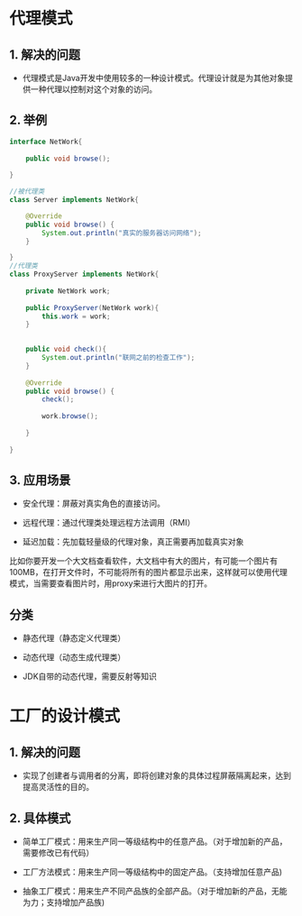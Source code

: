 # 代理模式
## 1. 解决的问题

* 代理模式是Java开发中使用较多的一种设计模式。代理设计就是为其他对象提供一种代理以控制对这个对象的访问。 

## 2. 举例
```java
interface NetWork{
	
	public void browse();
	
}

//被代理类
class Server implements NetWork{

	@Override
	public void browse() {
		System.out.println("真实的服务器访问网络");
	}

}
//代理类
class ProxyServer implements NetWork{
	
	private NetWork work;
	
	public ProxyServer(NetWork work){
		this.work = work;
	}
	

	public void check(){
		System.out.println("联网之前的检查工作");
	}
	
	@Override
	public void browse() {
		check();
		
		work.browse();
		
	}
	
}
```
## 3. 应用场景

* 安全代理：屏蔽对真实角色的直接访问。


* 远程代理：通过代理类处理远程方法调用（RMI）


* 延迟加载：先加载轻量级的代理对象，真正需要再加载真实对象


比如你要开发一个大文档查看软件，大文档中有大的图片，有可能一个图片有
100MB，在打开文件时，不可能将所有的图片都显示出来，这样就可以使用代理
模式，当需要查看图片时，用proxy来进行大图片的打开。

## 分类
* 静态代理（静态定义代理类）


* 动态代理（动态生成代理类）


* JDK自带的动态代理，需要反射等知识


# 工厂的设计模式

## 1. 解决的问题
* 实现了创建者与调用者的分离，即将创建对象的具体过程屏蔽隔离起来，达到提高灵活性的目的。

## 2. 具体模式

* 简单工厂模式：用来生产同一等级结构中的任意产品。（对于增加新的产品，需要修改已有代码）


* 工厂方法模式：用来生产同一等级结构中的固定产品。（支持增加任意产品)


* 抽象工厂模式：用来生产不同产品族的全部产品。（对于增加新的产品，无能为力；支持增加产品族)















